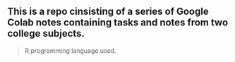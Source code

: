 ## This is a repo cinsisting of a series of Google Colab notes containing tasks and notes from two college subjects.
> R programming language used.
